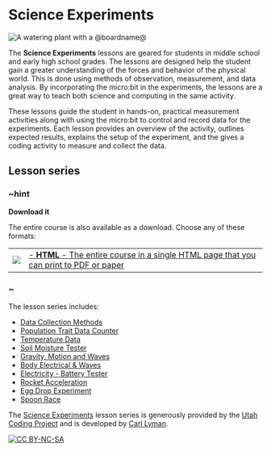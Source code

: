# Science Experiments

![A watering plant with a @boardname@](/static/courses/ucp-science.jpg)

The **Science Experiments** lessons are geared for students in middle school and early high school grades. The lessons are designed help the student gain a greater understanding of the forces and behavior of the physical world. This is done using methods of observation, measurement, and data analysis. By incorporating the micro:bit in the experiments, the lessons are a great way to teach both science and computing in the same activity.
 
These lessons guide the student in hands-on, practical measurement activities along with using the micro:bit to control and record data for the experiments. Each lesson provides an overview of the activity, outlines expected results, explains the setup of the experiment, and the gives a coding activity to measure and collect the data.

## Lesson series

### ~hint

**Download it**

The entire course is also available as a download. Choose any of these formats:

|||
|-|-|
| [![](/static/courses/csintro/icons/html-24x24.png)](/--docs#book:/courses/ucp-science/SUMMARY) | [- **HTML** - The entire course in a single HTML page that you can print to PDF or paper](/--docs#book:/courses/ucp-science/SUMMARY) |

### ~


The lesson series includes:
 
* [Data Collection Methods](/courses/ucp-science/data-collection)
* [Population Trait Data Counter](/courses/ucp-science/population)
* [Temperature Data](/courses/ucp-science/temperature)
* [Soil Moisture Tester](/courses/ucp-science/soil-moisture)
* [Gravity, Motion and Waves](/courses/ucp-science/gravity)
* [Body Electrical & Waves](/courses/ucp-science/body-electrical)
* [Electricity - Battery Tester](/courses/ucp-science/electricity)
* [Rocket Acceleration](/courses/ucp-science/rocket-acceleration)
* [Egg Drop Experiment](/courses/ucp-science/egg-drop)
* [Spoon Race](/courses/ucp-science/spoon-race)
 
The [Science Experiments](https://sites.google.com/view/utahcodingproject/csta/microbit-science-experiments) lesson series is generously provided by the [Utah Coding Project](https://sites.google.com/view/utahcodingproject/home) and is developed by [Carl Lyman](mailto:utahcoding@outlook.com).
 
[![CC BY-NC-SA](https://licensebuttons.net/l/by-nc-sa/4.0/88x31.png)](https://creativecommons.org/licenses/by-nc-sa/4.0/)
